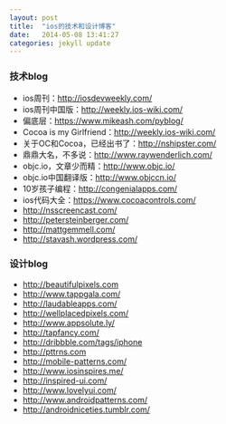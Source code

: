 ```yaml
---
layout: post
title:  "ios的技术和设计博客"
date:   2014-05-08 13:41:27
categories: jekyll update
---
```


### 技术blog
- ios周刊：http://iosdevweekly.com/
- ios周刊中国版：http://weekly.ios-wiki.com/
- 偏底层：https://www.mikeash.com/pyblog/
- Cocoa is my Girlfriend：http://weekly.ios-wiki.com/
- 关于OC和Cocoa，已经出书了：http://nshipster.com/
- 鼎鼎大名，不多说：http://www.raywenderlich.com/
- objc.io，文章少而精：http://www.objc.io/
- objc.io中国翻译版：http://www.objccn.io/
- 10岁孩子编程：http://congenialapps.com/
- ios代码大全：https://www.cocoacontrols.com/
- http://nsscreencast.com/
- http://petersteinberger.com/
- http://mattgemmell.com/
- http://stavash.wordpress.com/

### 设计blog
- http://beautifulpixels.com
- http://www.tappgala.com/
- http://laudableapps.com/
- http://wellplacedpixels.com/
- http://www.appsolute.ly/
- http://tapfancy.com/
- http://dribbble.com/tags/iphone
- http://pttrns.com
- http://mobile-patterns.com/
- http://www.iosinspires.me/
- http://inspired-ui.com/
- http://www.lovelyui.com/
- http://www.androidpatterns.com/
- http://androidniceties.tumblr.com/
